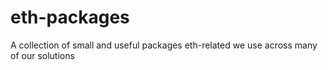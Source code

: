 # eth-packages
A collection of small and useful packages eth-related we use across many of our solutions
